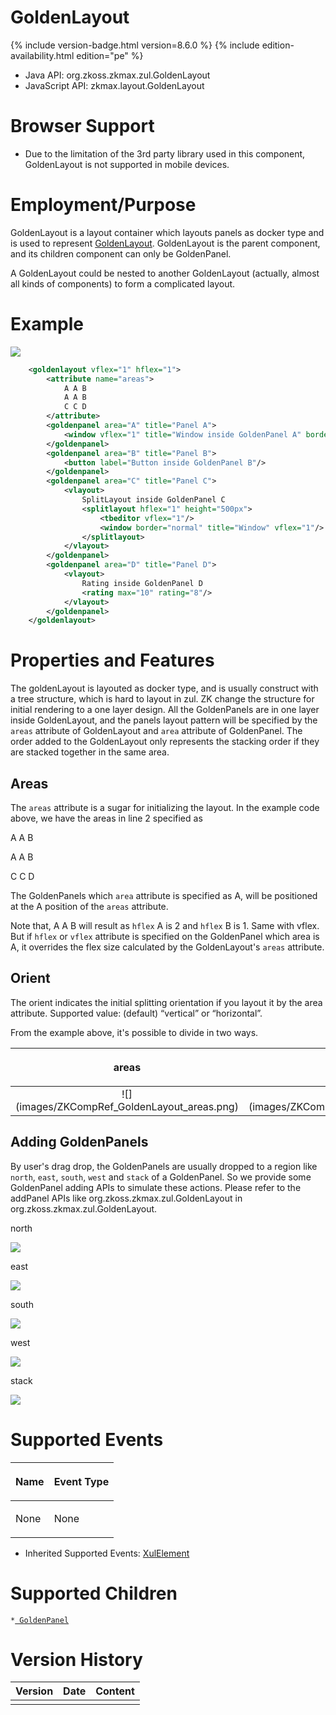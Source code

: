 

# GoldenLayout

{% include version-badge.html version=8.6.0 %} {% include edition-availability.html edition="pe" %}

- Java API: <javadoc>org.zkoss.zkmax.zul.GoldenLayout</javadoc>
- JavaScript API:
  <javadoc directory="jsdoc">zkmax.layout.GoldenLayout</javadoc>

# Browser Support

- Due to the limitation of the 3rd party library used in this component,
  GoldenLayout is not supported in mobile devices.

# Employment/Purpose

GoldenLayout is a layout container which layouts panels as docker type
and is used to represent [GoldenLayout](http://golden-layout.com/).
GoldenLayout is the parent component, and its children component can
only be GoldenPanel.

A GoldenLayout could be nested to another GoldenLayout (actually, almost
all kinds of components) to form a complicated layout.

# Example

![](images/ZKCompRef_GoldenLayout.png )

``` xml
    <goldenlayout vflex="1" hflex="1">
        <attribute name="areas">
            A A B
            A A B
            C C D
        </attribute>
        <goldenpanel area="A" title="Panel A">
            <window vflex="1" title="Window inside GoldenPanel A" border="normal"/>
        </goldenpanel>
        <goldenpanel area="B" title="Panel B">
            <button label="Button inside GoldenPanel B"/>
        </goldenpanel>
        <goldenpanel area="C" title="Panel C">
            <vlayout>
                SplitLayout inside GoldenPanel C
                <splitlayout hflex="1" height="500px">
                    <tbeditor vflex="1"/>
                    <window border="normal" title="Window" vflex="1"/>
                </splitlayout>
            </vlayout>
        </goldenpanel>
        <goldenpanel area="D" title="Panel D">
            <vlayout>
                Rating inside GoldenPanel D
                <rating max="10" rating="8"/>
            </vlayout>
        </goldenpanel>
    </goldenlayout>
```

# Properties and Features

The goldenLayout is layouted as docker type, and is usually construct
with a tree structure, which is hard to layout in zul. ZK change the
structure for initial rendering to a one layer design. All the
GoldenPanels are in one layer inside GoldenLayout, and the panels layout
pattern will be specified by the `areas` attribute of GoldenLayout and
`area` attribute of GoldenPanel. The order added to the GoldenLayout
only represents the stacking order if they are stacked together in the
same area.

## Areas

The `areas` attribute is a sugar for initializing the layout. In the
example code above, we have the areas in line 2 specified as

A A B

A A B

C C D

The GoldenPanels which `area` attribute is specified as A, will be
positioned at the A position of the `areas` attribute.

Note that, A A B will result as `hflex` A is 2 and `hflex` B is 1. Same
with vflex. But if `hflex` or `vflex` attribute is specified on the
GoldenPanel which area is A, it overrides the flex size calculated by
the GoldenLayout's `areas` attribute.

## Orient

The orient indicates the initial splitting orientation if you layout it
by the area attribute. Supported value: (default) “vertical” or
“horizontal”.

From the example above, it's possible to divide in two ways.

<table>
<thead>
<tr class="header">
<th><center>
<p>areas</p>
</center></th>
<th><center>
<p>vertical</p>
</center></th>
<th><center>
<p>horizontal</p>
</center></th>
</tr>
</thead>
<tbody>
<tr class="odd">
<td><center>
![](images/ZKCompRef_GoldenLayout_areas.png)
</center></td>
<td><center>
![](images/ZKCompRef_GoldenLayout_vertical.png)
</center></td>
<td><center>
![](images/ZKCompRef_GoldenLayout_horizontal.png)
</center></td>
</tr>
</tbody>
</table>

## Adding GoldenPanels

By user's drag drop, the GoldenPanels are usually dropped to a region
like `north`, `east`, `south`, `west` and `stack` of a GoldenPanel. So
we provide some GoldenPanel adding APIs to simulate these actions.
Please refer to the addPanel APIs like
<javadoc method="addPanel(GoldenPanel, GoldenPanel, String)">org.zkoss.zkmax.zul.GoldenLayout</javadoc>
in <javadoc>org.zkoss.zkmax.zul.GoldenLayout</javadoc>.

north

![](images/ZKCompRef_GoldenLayout_region_north.png)

east

![](images/ZKCompRef_GoldenLayout_region_east.png)

south

![](images/ZKCompRef_GoldenLayout_region_south.png)

west

![](images/ZKCompRef_GoldenLayout_region_west.png)

stack

![](images/ZKCompRef_GoldenLayout_region_stack.png)

# Supported Events

<table>
<thead>
<tr class="header">
<th><center>
<p>Name</p>
</center></th>
<th><center>
<p>Event Type</p>
</center></th>
</tr>
</thead>
<tbody>
<tr class="odd">
<td><p>None</p></td>
<td><p>None</p></td>
</tr>
</tbody>
</table>

- Inherited Supported Events: [
  XulElement](ZK_Component_Reference/Base_Components/XulElement#Supported_Events)

# Supported Children

`*`[` GoldenPanel`](ZK_Component_Reference/Layouts/GoldenLayout/GoldenPanel)

# Version History



| Version | Date | Content |
|---------|------|---------|
|         |      |         |


